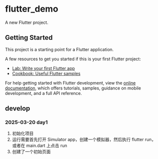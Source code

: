 # flutter_demo

A new Flutter project.

## Getting Started

This project is a starting point for a Flutter application.

A few resources to get you started if this is your first Flutter project:

- [Lab: Write your first Flutter app](https://docs.flutter.dev/get-started/codelab)
- [Cookbook: Useful Flutter samples](https://docs.flutter.dev/cookbook)

For help getting started with Flutter development, view the
[online documentation](https://docs.flutter.dev/), which offers tutorials,
samples, guidance on mobile development, and a full API reference.

## develop
### 2025-03-20 day1
1. 初始化项目
2. 运行需要首先打开 Simulator app，创建一个模拟器，然后执行 flutter run，或者在 main.dart 上点击 run 
3. 创建了一个初始页面